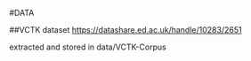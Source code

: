 #DATA

##VCTK dataset
https://datashare.ed.ac.uk/handle/10283/2651

extracted and stored in data/VCTK-Corpus

